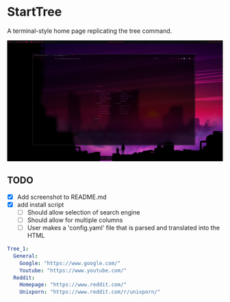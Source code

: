 # StartTree
A terminal-style home page replicating the tree command.

<p align="center">
  <img src="/StartTree.png", title="StartTree"/>
</p>

## TODO
- [x] Add screenshot to README.md
- [x] add install script
  - [ ] Should allow selection of search engine
  - [ ] Should allow for multiple columns
  - [ ] User makes a 'config.yaml' file that is parsed and translated into the HTML

```yaml
Tree_1:
  General:
    Google: "https://www.google.com/"
    Youtube: "https://www.youtube.com/"
  Reddit:
    Homepage: "https://www.reddit.com/"
    Unixporn: "https://www.reddit.com/r/unixporn/"
```
